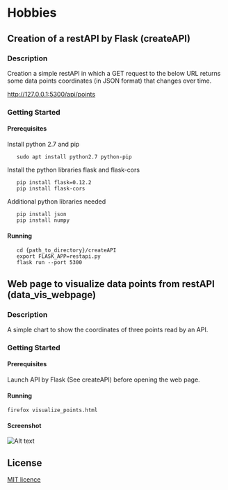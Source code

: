 # Hobbies
## Creation of a restAPI by Flask (createAPI)

### Description  
Creation a simple restAPI in which a GET request to the below URL returns some data points coordinates (in JSON format) that changes over time.


http://127.0.0.1:5300/api/points


### Getting Started

#### Prerequisites
Install python 2.7 and pip

```
   sudo apt install python2.7 python-pip
```
Install the python libraries flask and flask-cors

```
   pip install flask=0.12.2
   pip install flask-cors
```
Additional python libraries needed 
```
   pip install json
   pip install numpy
```

#### Running

```
   cd {path_to_directory}/createAPI
   export FLASK_APP=restapi.py
   flask run --port 5300
```


## Web page to visualize data points from restAPI (data_vis_webpage)

### Description  
A simple chart to show the coordinates of three points read by an API.

### Getting Started

#### Prerequisites
Launch API by Flask (See createAPI) before opening the web page. 

#### Running

```
firefox visualize_points.html
```
#### Screenshot
![Alt text](/data_vis_webpage/screenshot/1.jpg?raw=true "Optional Title")


## License
[MIT licence](https://choosealicense.com/licenses/mit/)
